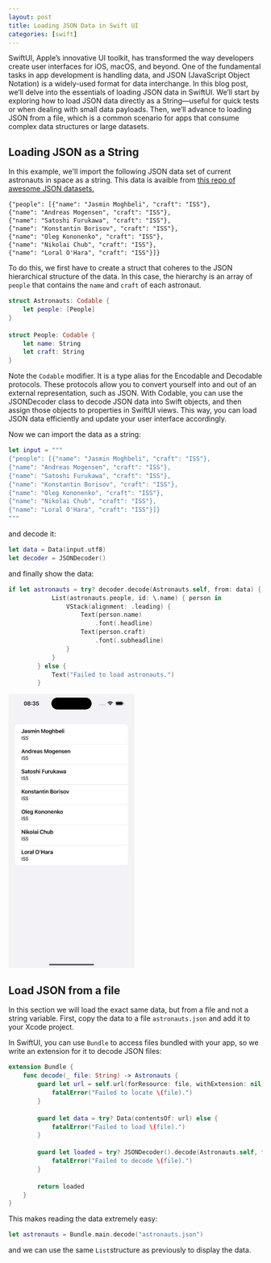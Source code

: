 ```yaml
---
layout: post
title: Loading JSON Data in Swift UI
categories: [swift]
---
```


SwiftUI, Apple’s innovative UI toolkit, has transformed the way developers create user interfaces for iOS, macOS, and beyond. 
One of the fundamental tasks in app development is handling data, and JSON (JavaScript Object Notation) is a widely-used format for data interchange. 
In this blog post, we’ll delve into the essentials of loading JSON data in SwiftUI.
We’ll start by exploring how to load JSON data directly as a String—useful for quick tests or when dealing with small data payloads. 
Then, we’ll advance to loading JSON from a file, which is a common scenario for apps that consume complex data structures or large datasets.

## Loading JSON as a String

In this example, we'll import the following JSON data set of current astronauts in space as a string.
This data is avaible from [this repo of awesome JSON datasets.](https://github.com/jdorfman/awesome-json-datasets)

```
{"people": [{"name": "Jasmin Moghbeli", "craft": "ISS"},
{"name": "Andreas Mogensen", "craft": "ISS"},
{"name": "Satoshi Furukawa", "craft": "ISS"},
{"name": "Konstantin Borisov", "craft": "ISS"},
{"name": "Oleg Kononenko", "craft": "ISS"},
{"name": "Nikolai Chub", "craft": "ISS"},
{"name": "Loral O'Hara", "craft": "ISS"}]}
```

To do this, we first have to create a struct that coheres to the JSON hierarchical structure of the data.
In this case, the hierarchy is an array of `people` that contains the `name` and `craft` of each astronaut.

```swift
struct Astronauts: Codable {
    let people: [People]
}

struct People: Codable {
    let name: String
    let craft: String
}
```

Note the `Codable` modifier. It is a type alias for the Encodable and Decodable protocols. These protocols allow you to convert yourself into and out of an external representation, such as JSON.
With Codable, you can use the JSONDecoder class to decode JSON data into Swift objects, and then assign those objects to properties in SwiftUI views. This way, you can load JSON data efficiently and update your user interface accordingly.

Now we can import the data as a string:
```swift
let input = """
{"people": [{"name": "Jasmin Moghbeli", "craft": "ISS"},
{"name": "Andreas Mogensen", "craft": "ISS"},
{"name": "Satoshi Furukawa", "craft": "ISS"},
{"name": "Konstantin Borisov", "craft": "ISS"},
{"name": "Oleg Kononenko", "craft": "ISS"},
{"name": "Nikolai Chub", "craft": "ISS"},
{"name": "Loral O'Hara", "craft": "ISS"}]}
"""
```

and decode it:
```swift
let data = Data(input.utf8)
let decoder = JSONDecoder()
```
and finally show the data:
```swift
if let astronauts = try? decoder.decode(Astronauts.self, from: data) {
            List(astronauts.people, id: \.name) { person in
                VStack(alignment: .leading) {
                    Text(person.name)
                        .font(.headline)
                    Text(person.craft)
                        .font(.subheadline)
                }
            }
        } else {
            Text("Failed to load astronauts.")
        }
```
<img src="/images/json1.png" width="250">

## Load JSON from a file

In this section we will load the exact same data, but from a file and not a string variable.
First, copy the data to a file `astronauts.json` and add it to your Xcode project.

In SwiftUI, you can use `Bundle` to access files bundled with your app, so we write an extension for it
to decode JSON files:

```swift
extension Bundle {
    func decode(_ file: String) -> Astronauts {
        guard let url = self.url(forResource: file, withExtension: nil) else {
            fatalError("Failed to locate \(file).")
        }
        
        guard let data = try? Data(contentsOf: url) else {
            fatalError("Failed to load \(file).")
        }
        
        guard let loaded = try? JSONDecoder().decode(Astronauts.self, from: data) else {
            fatalError("Failed to decode \(file).")
        }
        
        return loaded
    }
}
```

This makes reading the data extremely easy:
```swift
let astronauts = Bundle.main.decode("astronauts.json")
```
and we can use the same `List`structure as previously to display the data.






